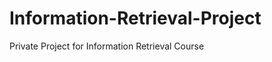 Information-Retrieval-Project
=============================

Private Project for Information Retrieval Course
